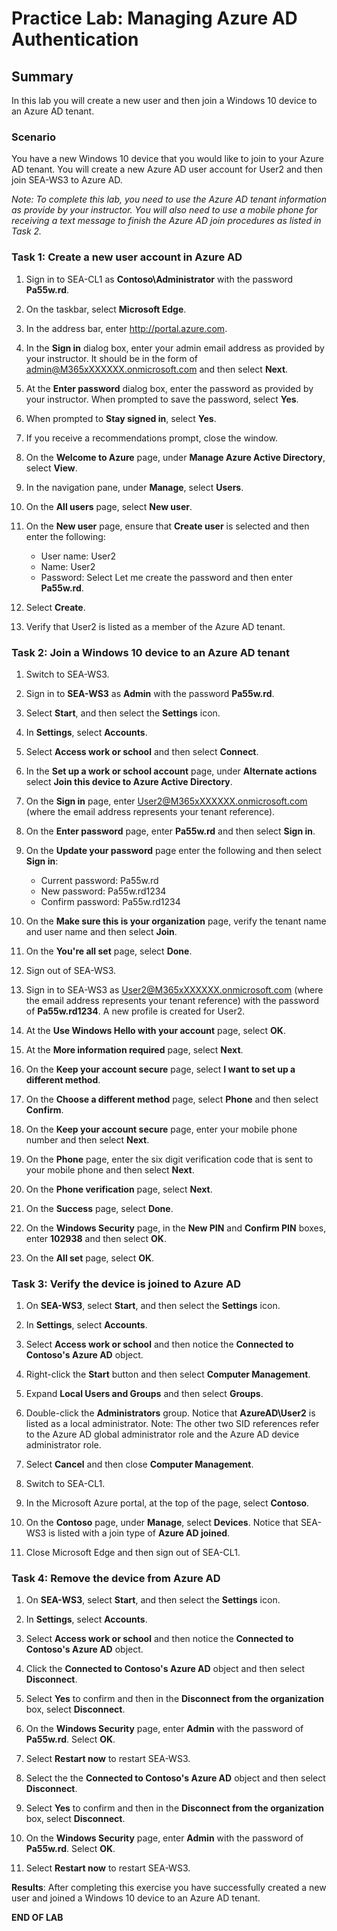 # Practice Lab: Managing Azure AD Authentication

## Summary

In this lab you will create a new user and then join a Windows 10 device to an Azure AD tenant.

### Scenario

You have a new Windows 10 device that you would like to join to your Azure AD tenant. You will create a new Azure AD user account for User2 and then join SEA-WS3 to Azure AD.

*Note: To complete this lab, you need to use the Azure AD tenant information as provide by your instructor. You will also need to use a mobile phone for receiving a text message to finish the Azure AD join procedures as listed in Task 2.*

### Task 1: Create a new user account in Azure AD

1. Sign in to SEA-CL1 as **Contoso\\Administrator** with the password **Pa55w.rd**.

2. On the taskbar, select **Microsoft Edge**.

3. In the address bar, enter <http://portal.azure.com>.

4. In the **Sign in** dialog box, enter your admin email address as provided by your instructor. It should be in the form of admin@M365xXXXXXX.onmicrosoft.com and then select **Next**.

5. At the **Enter password** dialog box, enter the password as provided by your instructor. When prompted to save the password, select **Yes**.

6. When prompted to **Stay signed in**, select **Yes**.

7. If you receive a recommendations prompt, close the window.

8. On the **Welcome to Azure** page, under **Manage Azure Active Directory**, select **View**.

9. In the navigation pane, under **Manage**, select **Users**.

10. On the **All users** page, select **New user**.

11. On the **New user** page, ensure that **Create user** is selected and then enter the following:
     - User name: User2
     - Name: User2
     - Password: Select Let me create the password and then enter **Pa55w.rd**.

12. Select **Create**.

13. Verify that User2 is listed as a member of the Azure AD tenant.

### Task 2: Join a Windows 10 device to an Azure AD tenant

1. Switch to SEA-WS3.

2. Sign in to **SEA-WS3** as **Admin** with the password **Pa55w.rd**.

3. Select **Start**, and then select the **Settings** icon.

4. In **Settings**, select **Accounts**.

5. Select **Access work or school** and then select **Connect**.

6. In the **Set up a work or school account** page, under **Alternate actions** select **Join this device to Azure Active Directory**.

7. On the **Sign in** page, enter User2@M365xXXXXXX.onmicrosoft.com (where the email address represents your tenant reference).

8. On the **Enter password** page, enter **Pa55w.rd** and then select **Sign in**.

9. On the **Update your password** page enter the following and then select **Sign in**:
    - Current password: Pa55w.rd
    - New password: Pa55w.rd1234
    - Confirm password: Pa55w.rd1234

10. On the **Make sure this is your organization** page, verify the tenant name and user name and then select **Join**.

11. On the **You're all set** page, select **Done**.

12. Sign out of SEA-WS3.

13. Sign in to SEA-WS3 as User2@M365xXXXXXX.onmicrosoft.com (where the email address represents your tenant reference) with the password of **Pa55w.rd1234**. A new profile is created for User2.

14. At the **Use Windows Hello with your account** page, select **OK**.

15. At the **More information required** page, select **Next**.

16. On the **Keep your account secure** page, select **I want to set up a different method**.

17. On the **Choose a different method** page, select **Phone** and then select **Confirm**.

18. On the **Keep your account secure** page, enter your mobile phone number and then select **Next**.

19. On the **Phone** page, enter the six digit verification code that is sent to your mobile phone and then select **Next**.

20. On the **Phone verification** page, select **Next**.

21. On the **Success** page, select **Done**.

22. On the **Windows Security** page, in the **New PIN** and **Confirm PIN** boxes, enter **102938** and then select **OK**.

23. On the **All set** page, select **OK**.

### Task 3: Verify the device is joined to Azure AD

1. On **SEA-WS3**, select **Start**, and then select the **Settings** icon.

2. In **Settings**, select **Accounts**.

3. Select **Access work or school** and then notice the **Connected to Contoso's Azure AD** object.

4. Right-click the **Start** button and then select **Computer Management**.

5. Expand **Local Users and Groups** and then select **Groups**.  

6. Double-click the **Administrators** group. Notice that **AzureAD\\User2** is listed as a local administrator. Note: The other two SID references refer to the Azure AD global administrator role and the Azure AD device administrator role.

7. Select **Cancel** and then close **Computer Management**.

8. Switch to SEA-CL1.

9. In the Microsoft Azure portal, at the top of the page, select **Contoso**.

10. On the **Contoso** page, under **Manage**, select **Devices**. Notice that SEA-WS3 is listed with a join type of **Azure AD joined**.

11. Close Microsoft Edge and then sign out of SEA-CL1.

### Task 4: Remove the device from Azure AD

1. On **SEA-WS3**, select **Start**, and then select the **Settings** icon.

2. In **Settings**, select **Accounts**.

3. Select **Access work or school** and then notice the **Connected to Contoso's Azure AD** object.

4. Click the **Connected to Contoso's Azure AD** object and then select **Disconnect**.

5. Select **Yes** to confirm and then in the **Disconnect from the organization** box, select **Disconnect**.

6. On the **Windows Security** page, enter **Admin** with the password of **Pa55w.rd**. Select **OK**.

7. Select **Restart now** to restart SEA-WS3.

8. Select the the **Connected to Contoso's Azure AD** object and then select **Disconnect**.

9. Select **Yes** to confirm and then in the **Disconnect from the organization** box, select **Disconnect**.

10. On the **Windows Security** page, enter **Admin** with the password of **Pa55w.rd**. Select **OK**.

11. Select **Restart now** to restart SEA-WS3.

**Results**: After completing this exercise you have successfully created a new user and joined a Windows 10 device to an Azure AD tenant.

**END OF LAB**
